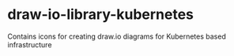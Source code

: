 # draw-io-library-kubernetes
Contains icons for creating draw.io diagrams for Kubernetes based infrastructure
